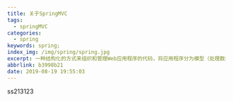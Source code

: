 ```yaml
---
title: 关于SpringMVC
tags:
  - springMVC
categories:
  - spring
keywords: spring;
index_img: /img/spring/spring.jpg
excerpt: 一种结构化的方式来组织和管理Web应用程序的代码，将应用程序分为模型（处理数据和业务逻辑）、视图（用户界面）和控制器（处理HTTP请求和响应）三个部分，以增强代码的可维护性和可测试性，同时支持灵活的URL映射、请求参数绑定、拦截器、异常处理等特性，使开发者能够轻松构建高性能、可扩展的Web应用，并实现了前后端分离和RESTful服务的开发。
abbrlink: b3998b21
date: 2019-08-19 19:55:03
---
```

ss213123
